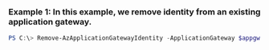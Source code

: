 ### Example 1: In this example, we remove identity from an existing application gateway.
```powershell
PS C:\> Remove-AzApplicationGatewayIdentity -ApplicationGateway $appgw
```

